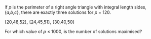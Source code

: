 <p>If <i>p</i> is the perimeter of a right angle triangle with integral length sides, {<i>a</i>,<i>b</i>,<i>c</i>}, there are exactly three solutions for <i>p</i> = 120.</p>
<p>{20,48,52}, {24,45,51}, {30,40,50}</p>
<p>For which value of <i>p</i> ≤ 1000, is the number of solutions maximised?</p>

